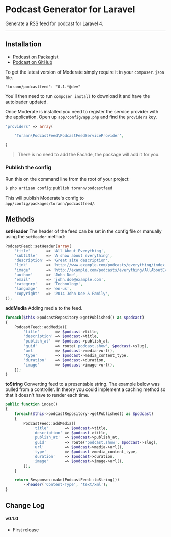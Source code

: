 # Podcast Generator for Laravel

Generate a RSS feed for podcast for Laravel 4.

----------

## Installation

- [Podcast on Packagist](https://packagist.org/packages/torann/podcast)
- [Podcast on GitHub](https://github.com/torann/laravel-podcast)

To get the latest version of Moderate simply require it in your `composer.json` file.

~~~
"torann/podcastfeed": "0.1.*@dev"
~~~

You'll then need to run `composer install` to download it and have the autoloader updated.

Once Moderate is installed you need to register the service provider with the application. Open up `app/config/app.php` and find the `providers` key.

~~~php
'providers' => array(

    'Torann\PodcastFeed\PodcastFeedServiceProvider',

)
~~~

> There is no need to add the Facade, the package will add it for you.

### Publish the config

Run this on the command line from the root of your project:

~~~
$ php artisan config:publish torann/podcastfeed
~~~

This will publish Moderate's config to `app/config/packages/torann/podcastfeed/`.


## Methods

**setHeader**
The header of the feed can be set in the config file or manually using the `setHeader` method:

```php
PodcastFeed::setHeader(array(
    'title'       => 'All About Everything',
    'subtitle'    => 'A show about everything',
    'description' => 'Great site description',
    'link'        => 'http://www.example.com/podcasts/everything/index.html',
    'image'       => 'http://example.com/podcasts/everything/AllAboutEverything.jpg',
    'author'      => 'John Doe',
    'email'       => 'john.doe@example.com',
    'category'    => 'Technology',
    'language'    => 'en-us',
    'copyright'   => '2014 John Doe & Family',
));
```

**addMedia**
Adding media to the feed.

```php
foreach($this->podcastRepository->getPublished() as $podcast)
{
    PodcastFeed::addMedia([
        'title'       => $podcast->title,
        'description' => $podcast->title,
        'publish_at'  => $podcast->publish_at,
        'guid'        => route('podcast.show', $podcast->slug),
        'url'         => $podcast->media->url(),
        'type'        => $podcast->media_content_type,
        'duration'    => $podcast->duration,
        'image'       => $podcast->image->url(),
    ]);
}
```

**toString**
Converting feed to a presentable string. The example below was pulled from a controller. In theory you could implement a caching method so that it doesn't have to render each time.

```php
public function index()
{
    foreach($this->podcastRepository->getPublished() as $podcast)
    {
        PodcastFeed::addMedia([
            'title'       => $podcast->title,
            'description' => $podcast->title,
            'publish_at'  => $podcast->publish_at,
            'guid'        => route('podcast.show', $podcast->slug),
            'url'         => $podcast->media->url(),
            'type'        => $podcast->media_content_type,
            'duration'    => $podcast->duration,
            'image'       => $podcast->image->url(),
        ]);
    }

    return Response::make(PodcastFeed::toString())
        ->header('Content-Type', 'text/xml');
}
```

## Change Log

#### v0.1.0

- First release